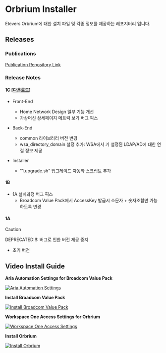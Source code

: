 # Orbrium Installer

Etevers Orbrium에 대한 설치 파일 및 각종 정보를 제공하는 레포지터리 입니다.

## Releases

### Publications

<a href="https://github.com/etevers-vcs/orbrium-publications">Publication Repository Link</a>

### Release Notes

#### 1C [<a href="https://github.com/etevers-vcs/orbrium-installer/archive/refs/tags/artemis-ga-1c.zip">다운로드</a>]

- Front-End
    - Home Network Design 일부 기능 개선
    - 가상머신 상세페이지 메트릭 보기 버그 픽스

- Back-End
    - common 라이브러리 버전 변경
    - wsa_directory_domain 설정 추가: WSA에서 기 설정된 LDAP/AD에 대한 연결 정보 제공

- Installer
    - "1.upgrade.sh" 업그레이드 자동화 스크립트 추가

#### 1B

- 1A 설치과정 버그 픽스
    - Broadcom Value Pack에서 AccessKey 발급시 소문자 + 숫자조합만 가능하도록 변경

#### 1A

> [!CAUTION]
> DEPRECATED!!!: 버그로 인한 버전 제공 중지

- 초기 버전

## Video Install Guide

**Aria Automation Settings for Broadcom Value Pack**

[![Aria Automation Settings](https://img.youtube.com/vi/erCoVM00Yn8/0.jpg)](https://www.youtube.com/watch?v=erCoVM00Yn8)

**Install Broadcom Value Pack**

[![Install Broadcom Value Pack](https://img.youtube.com/vi/Lq8jR1xri7M/0.jpg)](https://www.youtube.com/watch?v=Lq8jR1xri7M)

**Workspace One Access Settings for Orbrium**

[![Workspace One Access Settings](https://img.youtube.com/vi/f1nzZ5iC9Ec/0.jpg)](https://www.youtube.com/watch?v=f1nzZ5iC9Ec)

**Install Orbrium**

[![Install Orbrium](https://img.youtube.com/vi/V9PwLL9vYtw/0.jpg)](https://www.youtube.com/watch?v=V9PwLL9vYtw)